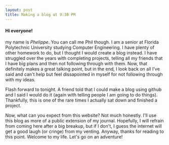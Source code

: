 ```yaml
---
layout: post
title: Making a blog at 9:30 PM
---
```


#### Hi everyone!

my name is *Phelippe*. You can call me Phil though. I am a senior at Florida Polytechnic University studying Computer Engineering. I have plenty of other homework to do, but I thought I would create a blog instead. I have struggled over the years with completing projects, telling all my friends that I have big plans and then not following through with them. Now, that definitely makes a great talking point, but in the end, I look back on all I've said and can't help but feel dissapointed in myself for not following through with my ideas.

Flash forward to tonight. A friend told that I could make a blog using github and I said I would do it (again with telling people I am going to do things). Thankfully, this is one of the rare times I actually sat down and finished a project.

Now, what can you expect from this website? Not much honestly. I'll use this blog as more of a public extension of my journal. Hopefully, I will refrain from coming here after a big breakup, but if I don't, I guess the internet will get a good laugh (or cringe) from my venting. Anyway, thanks for reading to this point. Welcome to my life. Let's go on an adventure!
